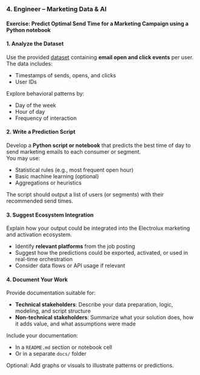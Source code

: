 ### 4. Engineer – Marketing Data & AI  
#### Exercise: Predict Optimal Send Time for a Marketing Campaign using a Python notebook

#### 1. Analyze the Dataset  
Use the provided [dataset](email_events_1000.csv) containing **email open and click events** per user. The data includes:
- Timestamps of sends, opens, and clicks  
- User IDs 

Explore behavioral patterns by:
- Day of the week  
- Hour of day  
- Frequency of interaction

#### 2. Write a Prediction Script  
Develop a **Python script or notebook** that predicts the best time of day to send marketing emails to each consumer or segment.  
You may use:
- Statistical rules (e.g., most frequent open hour)
- Basic machine learning (optional)
- Aggregations or heuristics

The script should output a list of users (or segments) with their recommended send times.

#### 3. Suggest Ecosystem Integration  
Explain how your output could be integrated into the Electrolux marketing and activation ecosystem.  
- Identify **relevant platforms** from the job posting
- Suggest how the predictions could be exported, activated, or used in real-time orchestration  
- Consider data flows or API usage if relevant

#### 4. Document Your Work  
Provide documentation suitable for:
- **Technical stakeholders**: Describe your data preparation, logic, modeling, and script structure  
- **Non-technical stakeholders**: Summarize what your solution does, how it adds value, and what assumptions were made

Include your documentation:
- In a `README.md` section or notebook cell  
- Or in a separate `docs/` folder

Optional: Add graphs or visuals to illustrate patterns or predictions.
